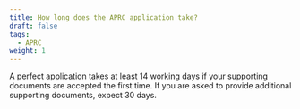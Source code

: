 ```yaml
---
title: How long does the APRC application take?
draft: false
tags:
  - APRC
weight: 1
---
```

A perfect application takes at least 14 working days if your supporting documents are accepted the first time. If you are asked to provide additional supporting documents, expect 30 days.